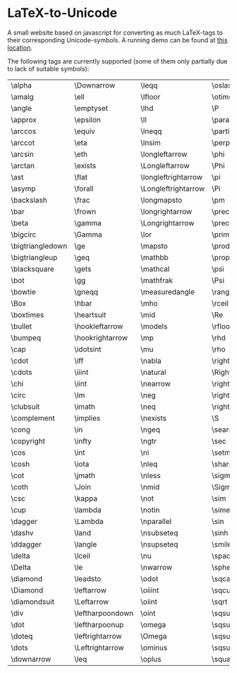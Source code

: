 # LaTeX-to-Unicode
A small website based on javascript for converting as much LaTeX-tags to their corresponding Unicode-symbols.
A running demo can be found at [this location](http://koes.xyz/l2u/).

The following tags are currently supported (some of them only partially due to lack of suitable symbols):

||||||
|:----------------|:----------------|:----------------|:----------------|:----------------|
|\alpha|\Downarrow|\leqq|\oslash|\star|
|\amalg|\ell|\lfloor|\otimes|\subset|
|\angle|\emptyset|\lhd|\P|\subseteq|
|\approx|\epsilon|\ll|\parallel|\succ|
|\arccos|\equiv|\lneqq|\partial|\succeq|
|\arccot|\eta|\lnsim|\perp|\sum|
|\arcsin|\eth|\longleftarrow|\phi|\supset|
|\arctan|\exists|\Longleftarrow|\Phi|\supseteq|
|\ast|\flat|\longleftrightarrow|\pi|\surd|
|\asymp|\forall|\Longleftrightarrow|\Pi|\swarrow|
|\backslash|\frac|\longmapsto|\pm|\tan|
|\bar|\frown|\longrightarrow|\prec|\tanh|
|\beta|\gamma|\Longrightarrow|\preceq|\tau|
|\bigcirc|\Gamma|\lor|\prime|\textbf|
|\bigtriangledown|\ge|\mapsto|\prod|\textit|
|\bigtriangleup|\geq|\mathbb|\propto|\theta|
|\blacksquare|\gets|\mathcal|\psi|\theta|
|\bot|\gg|\mathfrak|\Psi|\Theta|
|\bowtie|\gneqq|\measuredangle|\rangle|\Theta|
|\Box|\hbar|\mho|\rceil|\times|
|\boxtimes|\heartsuit|\mid|\Re|\top|
|\bullet|\hookleftarrow|\models|\rfloor|\triangle|
|\bumpeq|\hookrightarrow|\mp|\rhd|\triangleleft|
|\cap|\idotsint|\mu|\rho|\triangleright|
|\cdot|\iff|\nabla|\rightarrow|\unlhd|
|\cdots|\iiint|\natural|\Rightarrow|\unrhd|
|\chi|\iint|\nearrow|\rightharpoondown|\uparrow|
|\circ|\Im|\neg|\rightharpoonup|\Uparrow|
|\clubsuit|\imath|\neq|\rightleftharpoons|\updownarrow|
|\complement|\implies|\nexists|\S|\Updownarrow|
|\cong|\in|\ngeq|\searrow|\uplus|
|\copyright|\infty|\ngtr|\sec|\upsilon|
|\cos|\int|\ni|\setminus|\upsilon|
|\cosh|\iota|\nleq|\sharp|\Upsilon|
|\cot|\jmath|\nless|\sigma|\varepsilon|
|\coth|\Join|\nmid|\Sigma|\varnothing|
|\csc|\kappa|\not|\sim|\varphi|
|\cup|\lambda|\notin|\simeq|\varsigma|
|\dagger|\Lambda|\nparallel|\sin|\vartheta|
|\dashv|\land|\nsubseteq|\sinh|\vdash|
|\ddagger|\langle|\nsupseteq|\smile|\vec|
|\delta|\lceil|\nu|\spadesuit|\vee|
|\Delta|\le|\nwarrow|\sphericalangle|\wedge|
|\diamond|\leadsto|\odot|\sqcap|\wp|
|\Diamond|\leftarrow|\oiiint|\sqcup|\wr|
|\diamondsuit|\Leftarrow|\oiint|\sqrt|\xi|
|\div|\leftharpoondown|\oint|\sqsubset|\Xi|
|\dot|\leftharpoonup|\omega|\sqsubseteq|\zeta|
|\doteq|\leftrightarrow|\Omega|\sqsupset|
|\dots|\Leftrightarrow|\ominus|\sqsupseteq|
|\downarrow|\leq|\oplus|\square|
